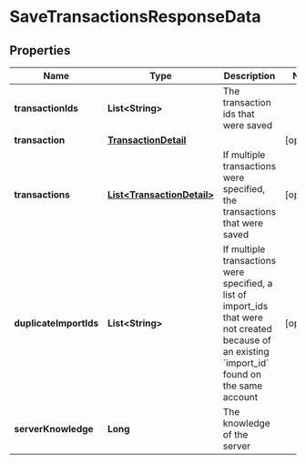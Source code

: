 

# SaveTransactionsResponseData


## Properties

| Name | Type | Description | Notes |
|------------ | ------------- | ------------- | -------------|
|**transactionIds** | **List&lt;String&gt;** | The transaction ids that were saved |  |
|**transaction** | [**TransactionDetail**](TransactionDetail.md) |  |  [optional] |
|**transactions** | [**List&lt;TransactionDetail&gt;**](TransactionDetail.md) | If multiple transactions were specified, the transactions that were saved |  [optional] |
|**duplicateImportIds** | **List&lt;String&gt;** | If multiple transactions were specified, a list of import_ids that were not created because of an existing &#x60;import_id&#x60; found on the same account |  [optional] |
|**serverKnowledge** | **Long** | The knowledge of the server |  |



